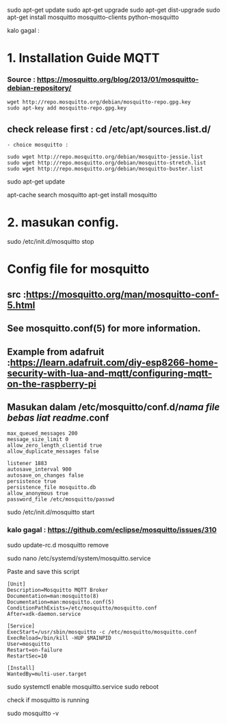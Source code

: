 
sudo apt-get update
sudo apt-get upgrade
sudo apt-get dist-upgrade
sudo apt-get install mosquitto mosquitto-clients python-mosquitto

kalo gagal : 
# 1.  Installation Guide MQTT 

### Source : https://mosquitto.org/blog/2013/01/mosquitto-debian-repository/

```
wget http://repo.mosquitto.org/debian/mosquitto-repo.gpg.key
sudo apt-key add mosquitto-repo.gpg.key
```

## check release first : cd /etc/apt/sources.list.d/
    - choice mosquitto : 
  
```
sudo wget http://repo.mosquitto.org/debian/mosquitto-jessie.list
sudo wget http://repo.mosquitto.org/debian/mosquitto-stretch.list
sudo wget http://repo.mosquitto.org/debian/mosquitto-buster.list
```

sudo apt-get update

apt-cache search mosquitto 
apt-get install mosquitto

# 2. masukan config.
sudo /etc/init.d/mosquitto stop

# Config file for mosquitto
##  src :https://mosquitto.org/man/mosquitto-conf-5.html
## See mosquitto.conf(5) for more information.
## Example from adafruit :https://learn.adafruit.com/diy-esp8266-home-security-with-lua-and-mqtt/configuring-mqtt-on-the-raspberry-pi
 

## Masukan dalam /etc/mosquitto/conf.d/*nama file bebas liat readme*.conf
```user mosquitto
max_queued_messages 200
message_size_limit 0
allow_zero_length_clientid true
allow_duplicate_messages false

listener 1883
autosave_interval 900
autosave_on_changes false
persistence true
persistence_file mosquitto.db
allow_anonymous true
password_file /etc/mosquitto/passwd
```

sudo /etc/init.d/mosquitto start

### kalo gagal : https://github.com/eclipse/mosquitto/issues/310

sudo update-rc.d mosquitto remove

sudo nano /etc/systemd/system/mosquitto.service

Paste and save this script
```
[Unit]
Description=Mosquitto MQTT Broker
Documentation=man:mosquitto(8)
Documentation=man:mosquitto.conf(5)
ConditionPathExists=/etc/mosquitto/mosquitto.conf
After=xdk-daemon.service

[Service]
ExecStart=/usr/sbin/mosquitto -c /etc/mosquitto/mosquitto.conf
ExecReload=/bin/kill -HUP $MAINPID
User=mosquitto
Restart=on-failure
RestartSec=10

[Install]
WantedBy=multi-user.target
```

sudo systemctl enable mosquitto.service
sudo reboot

check if mosquitto is running

sudo mosquitto -v




